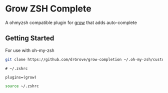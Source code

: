 # Grow ZSH Complete
A ohmyzsh compatible plugin for [grow](https://grow.io) that adds auto-complete

## Getting Started
For use with oh-my-zsh
```bash
git clone https://github.com/drGrove/grow-completion ~/.oh-my-zsh/custom/plugins/grow
```

```
# ~/.zshrc

plugins=(grow)
```

```bash
source ~/.zshrc
```
